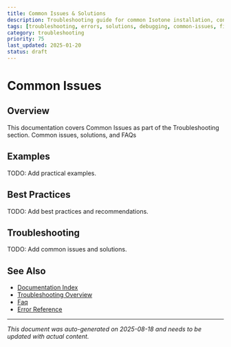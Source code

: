 ```yaml
---
title: Common Issues & Solutions
description: Troubleshooting guide for common Isotone installation, configuration, and runtime issues
tags: [troubleshooting, errors, solutions, debugging, common-issues, fixes]
category: troubleshooting
priority: 75
last_updated: 2025-01-20
status: draft
---
```


# Common Issues

## Overview

This documentation covers Common Issues as part of the Troubleshooting section. Common issues, solutions, and FAQs

## Examples

TODO: Add practical examples.

## Best Practices

TODO: Add best practices and recommendations.

## Troubleshooting

TODO: Add common issues and solutions.

## See Also

- [Documentation Index](../README.md)
- [Troubleshooting Overview](./index.md)
- [Faq](./faq.md)
- [Error Reference](./error-reference.md)

---

*This document was auto-generated on 2025-08-18 and needs to be updated with actual content.*
